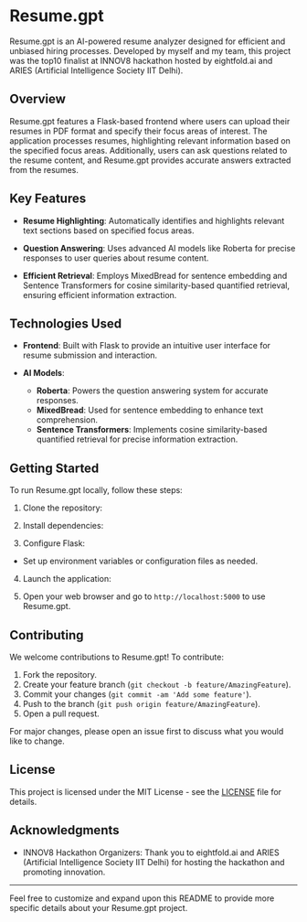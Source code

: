 # Resume.gpt

Resume.gpt is an AI-powered resume analyzer designed for efficient and unbiased hiring processes. Developed by myself and my team, this project was the top10 finalist at INNOV8 hackathon hosted by eightfold.ai and ARIES (Artificial Intelligence Society IIT Delhi).

## Overview

Resume.gpt features a Flask-based frontend where users can upload their resumes in PDF format and specify their focus areas of interest. The application processes resumes, highlighting relevant information based on the specified focus areas. Additionally, users can ask questions related to the resume content, and Resume.gpt provides accurate answers extracted from the resumes.

## Key Features

- **Resume Highlighting**: Automatically identifies and highlights relevant text sections based on specified focus areas.
  
- **Question Answering**: Uses advanced AI models like Roberta for precise responses to user queries about resume content.
  
- **Efficient Retrieval**: Employs MixedBread for sentence embedding and Sentence Transformers for cosine similarity-based quantified retrieval, ensuring efficient information extraction.

## Technologies Used

- **Frontend**: Built with Flask to provide an intuitive user interface for resume submission and interaction.
  
- **AI Models**:
  - **Roberta**: Powers the question answering system for accurate responses.
  - **MixedBread**: Used for sentence embedding to enhance text comprehension.
  - **Sentence Transformers**: Implements cosine similarity-based quantified retrieval for precise information extraction.
## Getting Started

To run Resume.gpt locally, follow these steps:

1. Clone the repository:
   
2. Install dependencies:
   
3. Configure Flask:
- Set up environment variables or configuration files as needed.

4. Launch the application:


5. Open your web browser and go to `http://localhost:5000` to use Resume.gpt.

## Contributing

We welcome contributions to Resume.gpt! To contribute:

1. Fork the repository.
2. Create your feature branch (`git checkout -b feature/AmazingFeature`).
3. Commit your changes (`git commit -am 'Add some feature'`).
4. Push to the branch (`git push origin feature/AmazingFeature`).
5. Open a pull request.

For major changes, please open an issue first to discuss what you would like to change.

## License

This project is licensed under the MIT License - see the [LICENSE](LICENSE) file for details.

## Acknowledgments

- INNOV8 Hackathon Organizers: Thank you to eightfold.ai and ARIES (Artificial Intelligence Society IIT Delhi) for hosting the hackathon and promoting innovation.

---

Feel free to customize and expand upon this README to provide more specific details about your Resume.gpt project.




